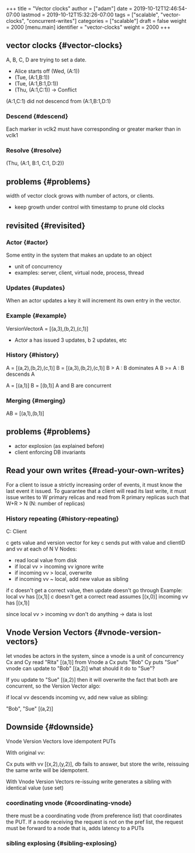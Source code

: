 +++
title = "Vector clocks"
author = ["adam"]
date = 2019-10-12T12:46:54-07:00
lastmod = 2019-10-12T15:32:26-07:00
tags = ["scalable", "vector-clocks", "concurrent-writes"]
categories = ["scalable"]
draft = false
weight = 2000
[menu.main]
  identifier = "vector-clocks"
  weight = 2000
+++

## vector clocks {#vector-clocks}

A, B, C, D are trying to set a date.

-   Alice starts off
    (Wed, (A:1))
-   (Tue, (A:1,B:1))
-   (Tue, (A:1,B:1,D:1))
-   (Thu, (A:1,C:1))   -> Conflict

(A:1,C:1) did not descencd from (A:1,B:1,D:1)


### Descend {#descend}

Each marker in vclk2 must have corresponding or greater marker than in vclk1


### Resolve {#resolve}

(Thu, (A:1, B:1, C:1, D:2))


## problems {#problems}

width of vector clock grows with number of actors, or clients.

-   keep growth under control with timestamp to prune old clocks


## revisited {#revisited}


### Actor {#actor}

Some entity in the system that makes an update to an object

-   unit of concurrency
-   examples: server, client, virtual node, process, thread


### Updates {#updates}

When an actor updates a key it will increment its own entry in the vector.


### Example {#example}

VersionVectorA = [(a,3),(b,2),(c,1)]

-   Actor a has issued 3 updates, b 2 updates, etc


### History {#history}

A = [(a,2),(b,2),(c,1)]
B = [(a,3),(b,2),(c,1)]
B > A   : B dominates A
B >= A  : B descends A

A = [(a,1)]
B = [(b,1)]
A and B are concurrent


### Merging {#merging}

AB = [(a,1),(b,1)]


## problems {#problems}

-   actor explosion (as explained before)
-   client enforcing DB invariants


## Read your own writes {#read-your-own-writes}

For a client to issue a strictly increasing order of events, it must
know the last event it issued.  To guarantee that a client will read its last
write, it must issue writes to W primary relicas and read from R primary
replicas such that W+R > N (N: number of replicas)


### History repeating {#history-repeating}

C: Client

c gets value and version vector for key
c sends put with value and clientID and vv
at each of N V Nodes:

-   read local value from disk
-   if local vv > incoming vv ignore write
-   if incoming vv > local, overwrite
-   if incoming vv ~ local, add new value as sibling

if c doesn't get a correct value, then update doesn't go through
Example:
local vv has [(x,1)]
c doesn't get a correct read assumes [(x,0)]
incoming vv has [(x,1)]

since local vv > incoming vv don't do anything -> data is lost


## Vnode Version Vectors {#vnode-version-vectors}

let vnodes be actors in the system, since a vnode is a unit of concurrency
Cx and Cy read "Rita" [(a,1)] from Vnode a
Cx puts "Bob"
Cy puts "Sue"
vnode can update to "Bob" [(a,2)]
what should it do to "Sue"?

If you update to "Sue" [(a,2)] then it will overwrite the fact that
both are concurrent, so the Version Vector algo:

if local vv descends incoming vv, add new value as sibling:

"Bob", "Sue" [(a,2)]


## Downside {#downside}

Vnode Version Vectors love idempotent PUTs

With original vv:

Cx puts with vv [(x,2),(y,2)], db fails to answer,
but store the write, reissuing the same write will be idempotent.

With Vnode Version Vectors
re-issuing write generates a sibling with identical value (use set)


### coordinating vnode {#coordinating-vnode}

there must be a coordinating vode (from preference list) that coordinates the
PUT.  If a node receiving the request is not on the pref list, the request must
be forward to a node that is, adds latency to a PUTs


### sibling explosing {#sibling-explosing}
